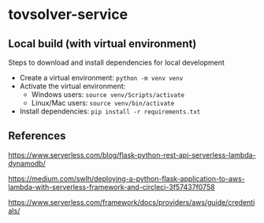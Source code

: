# tovsolver-service

## Local build (with virtual environment)

Steps to download and install dependencies for local development

- Create a virtual environment:
  `python -m venv venv`
- Activate the virtual environment:
  - Windows users: `source venv/Scripts/activate`
  - Linux/Mac users: `source venv/bin/activate`
- Install dependencies:
  `pip install -r requirements.txt`

## References

https://www.serverless.com/blog/flask-python-rest-api-serverless-lambda-dynamodb/

https://medium.com/swlh/deploying-a-python-flask-application-to-aws-lambda-with-serverless-framework-and-circleci-3f57437f0758

https://www.serverless.com/framework/docs/providers/aws/guide/credentials/
